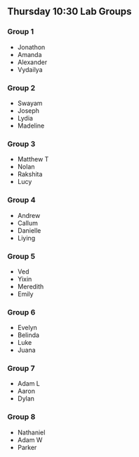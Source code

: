 ## Thursday 10:30 Lab Groups

### Group 1	
- Jonathon
- Amanda
- Alexander
- Vydailya

### Group 2	
- Swayam
- Joseph
- Lydia
- Madeline

### Group 3	
- Matthew T
- Nolan
- Rakshita
- Lucy

### Group 4	
- Andrew
- Callum
- Danielle
- Liying

### Group 5	
- Ved
- Yixin
- Meredith
- Emily

### Group 6	
- Evelyn
- Belinda
- Luke
- Juana

### Group 7	
- Adam L
- Aaron
- Dylan

### Group 8	
- Nathaniel
- Adam W
- Parker